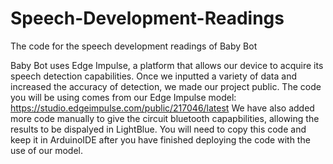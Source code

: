 # Speech-Development-Readings
The code for the speech development readings of Baby Bot

Baby Bot uses Edge Impulse, a platform that allows our device to acquire its speech detection capabilities. Once we inputted a variety of data and increased the 
accuracy of detection, we made our project public. The code you will be using comes from our Edge Impulse model: https://studio.edgeimpulse.com/public/217046/latest
We have also added more code manually to give the circuit bluetooth capapbilities, allowing the results to be dispalyed in LightBlue. You will need to copy this code and keep it in ArduinoIDE after you have finished deploying the code with the use of our model.
